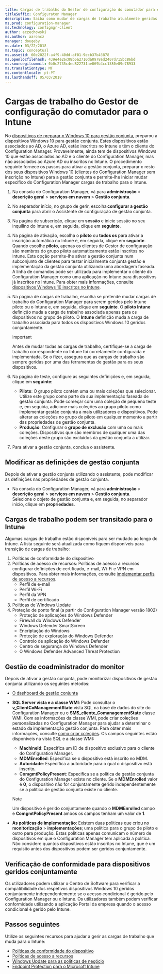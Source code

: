 ```yaml
---
title: Cargas de trabalho do Gestor de configuração do comutador para o Intune
titleSuffix: Configuraton Manager
description: Saiba como mudar de cargas de trabalho atualmente geridas pelo Configuration Manager para o Microsoft Intune.
ms.prod: configuration-manager
ms.technology: configmgr-client
author: aczechowski
ms.author: aaroncz
manager: dougeby
ms.date: 03/22/2018
ms.topic: conceptual
ms.assetid: 60e2022f-a4f9-40dd-af01-9ecb37b43878
ms.openlocfilehash: 439e4e26c08b5a2710da0978ed2407d715bc86bd
ms.sourcegitcommit: 0b0c2735c4ed822731ae069b4cc1380e89e78933
ms.translationtype: MT
ms.contentlocale: pt-PT
ms.lasthandoff: 05/03/2018
---
```

# <a name="switch-configuration-manager-workloads-to-intune"></a>Cargas de trabalho do Gestor de configuração do comutador para o Intune
No [dispositivos de preparar o Windows 10 para gestão conjunta](co-management-prepare.md), preparou a dispositivos Windows 10 para gestão conjunta. Estes dispositivos estão associados ao AD, o Azure AD, estão inscritos no Intune e têm o cliente do Configuration Manager. Provavelmente, ainda tem de dispositivos Windows 10 que estão associados ao AD e o cliente do Configuration Manager, mas não associados ao Azure AD ou inscritos no Intune. O procedimento seguinte fornece os passos para ativar a gestão conjunta, preparar o resto dos seus dispositivos Windows 10 (clientes do Configuration Manager sem inscrição no Intune) para a gestão conjunta e permite-lhe iniciar mudar específico do Configuration Manager cargas de trabalho para o Intune.

1. Na consola do Configuration Manager, vá para **administração** > **descrição geral** > **serviços em nuvem**  >  **Gestão conjunta**.    
2. No separador início, no grupo de gerir, escolha **configurar a gestão conjunta** para abrir o Assistente de configuração de gestão conjunta.    
3. Na página de subscrição, clique em **sessão** e inicie sessão no seu inquilino do Intune e, em seguida, clique em **seguinte**.   
4. Na página de ativação, escolha o **piloto** ou **todos os** para ativar a inscrição automática no Intune e, em seguida, clique em **seguinte**. Quando escolhe **piloto**, apenas os clientes de Gestor de configuração são membros do grupo piloto automaticamente estão inscritos no Intune. Esta opção permite-lhe ativar a gestão conjunta num subconjunto de clientes para testar inicialmente conjunta gestão e implementação da gestão conjunta utilizando uma abordagem faseada. A linha de comandos pode ser utilizada para implementar o cliente do Configuration Manager como uma aplicação no Intune para dispositivos já inscritos no Intune. Para obter mais informações, consulte [dispositivos Windows 10 inscritos no Intune](co-management-prepare.md#windows-10-devices-enrolled-in-intune).
5. Na página de cargas de trabalho, escolha se pretende mudar cargas de trabalho do Configuration Manager para serem geridos pelo Intune piloto ou o Intune e, em seguida, clique em **seguinte**. O **piloto Intune** definição muda a carga de trabalho associada apenas para os dispositivos no grupo de piloto. O **Intune** definição muda a carga de trabalho associada para todos os dispositivos Windows 10 geridos conjuntamente. 
        
   > [!Important]    
   > Antes de mudar todas as cargas de trabalho, certifique-se a carga de trabalho correspondente no Intune foi corretamente configurada e implementada. Se o fizer, assegura que as cargas de trabalho são sempre geridas por uma das ferramentas de gestão para os seus dispositivos.   
1. Na página de teste, configure as seguintes definições e, em seguida, clique em **seguinte**:
    - **Piloto**: O grupo piloto contém uma ou mais coleções que selecionar. Utilize este grupo como parte da sua implementação faseada de gestão conjunta. Pode começar com uma coleção de pequeno teste e, em seguida, adicione mais coleções ao grupo piloto como implementar gestão conjunta a mais utilizadores e dispositivos. Pode alterar as coleções no grupo de piloto em qualquer momento a partir das propriedades de gestão conjunta.
    - **Produção**: Configurar o **grupo de exclusão** com uma ou mais coleções. Dispositivos que são membros de qualquer uma das coleções deste grupo são excluídos da gestão conjunta a utilizar. 
2. Para ativar a gestão conjunta, conclua o assistente.  

## <a name="modify-your-co-management-settings"></a>Modificar as definições de gestão conjunta
Depois de ativar a gestão conjunta utilizando o assistente, pode modificar as definições nas propriedades de gestão conjunta.  
- Na consola do Configuration Manager, vá para **administração** > **descrição geral** > **serviços em nuvem**  >  **Gestão conjunta**.  
Selecione o objeto de gestão conjunta e, em seguida, no separador início, clique em **propriedades**. 

## <a name="workloads-able-to-be-transitioned-to-intune"></a>Cargas de trabalho podem ser transitado para o Intune
Algumas cargas de trabalho estão disponíveis para ser mudado ao longo do Intune. A lista seguinte será atualizada como fiquem disponíveis para transição de cargas de trabalho:
1. Políticas de conformidade do dispositivo
2. Políticas de acesso de recursos: Políticas de acesso a recursos configurar definições de certificado, e-mail, Wi-Fi e VPN em dispositivos. Para obter mais informações, consulte [implementar perfis de acesso a recursos](https://docs.microsoft.com/intune/device-profiles).
      - Perfil de e-mail
      - Perfil Wi-Fi
      - Perfil da VPN
      - Perfil de certificado
3. Políticas de Windows Update
4. Proteção de ponto final (a partir do Configuration Manager versão 1802)
      - Proteção de aplicações do Windows Defender
      - Firewall do Windows Defender
      - Windows Defender SmartScreen
      - Encriptação do Windows
      - Proteção de exploração do Windows Defender
      - Controlo de aplicação do Windows Defender
      - Centro de segurança do Windows Defender
      - O Windows Defender Advanced Threat Protection



## <a name="monitor-co-management"></a>Gestão de coadministrador do monitor
Depois de ativar a gestão conjunta, pode monitorizar dispositivos de gestão conjunta utilizando os seguintes métodos:

- [O dashboard de gestão conjunta](/sccm/core/clients/manage/co-management-dashboard)
- **SQL Server vista e a classe WMI**: Pode consultar o **v&#95;ClientCoManagementState** vista SQL na base de dados do site do Configuration Manager ou o **SMS&#95;cliente&#95;ComanagementState** classe WMI. Com as informações da classe WMI, pode criar coleções personalizadas no Configuration Manager para ajudar a determinar o estado da implementação gestão conjunta. Para obter mais informações, consulte [como criar coleções](/sccm/core/clients/manage/collections/create-collections). Os campos seguintes estão disponíveis na vista SQL e a classe WMI: 
    - **MachineId**: Especifica um ID de dispositivo exclusivo para o cliente do Configuration Manager.
    - **MDMEnrolled**: Especifica se o dispositivo está inscrito no MDM. 
    - **Autoridade**: Especifica a autoridade para o qual o dispositivo está inscrito.
    - **ComgmtPolicyPresent**: Especifica se a política de gestão conjunta do Configuration Manager existe no cliente. Se o **MDMEnrolled** valor é **0**, o dispositivo não for conjuntamente gerido independentemente se a política de gestão conjunta existe no cliente.

   > [!Note]    
   > Um dispositivo é gerido conjuntamente quando o **MDMEnrolled** campo e **ComgmtPolicyPresent** ambos os campos tenham um valor de **1**.

- **As políticas de implementação**:  Existem duas políticas que criou no **monitorização** > **implementações**; uma política para o grupo de piloto e outro para produção. Estas políticas apenas comunicam o número de dispositivos em que o Configuration Manager tem aplicada a política. Não considere quantos dispositivos estão inscritos no Intune, que é um requisito antes dos dispositivos podem ser geridos conjuntamente.  

## <a name="check-compliance-for-co-managed-devices"></a>Verificação de conformidade para dispositivos geridos conjuntamente
Os utilizadores podem utilizar o Centro de Software para verificar a compatibilidade dos respetivos dispositivos Windows 10 geridos conjuntamente independentemente se o acesso condicional é gerido pelo Configuration Manager ou o Intune. Os utilizadores também podem verificar conformidade utilizando a aplicação Portal da empresa quando o acesso condicional é gerido pelo Intune.

## <a name="next-steps"></a>Passos seguintes
Utilize os seguintes recursos para ajudar a gerir as cargas de trabalho que muda para o Intune:
- [Políticas de conformidade do dispositivo](https://docs.microsoft.com/intune/device-compliance-get-started)
- [Políticas de acesso a recursos](https://docs.microsoft.com/intune/device-profiles)
- [Windows Update para as políticas de negócio](https://docs.microsoft.com/intune/windows-update-for-business-configure)
- [Endpoint Protection para o Microsoft Intune](https://docs.microsoft.com/intune-classic/deploy-use/help-secure-windows-pcs-with-endpoint-protection-for-microsoft-intune)
